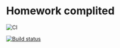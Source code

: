 # Homework complited

![CI](https://github.com/GolbanEF/ahj4/actions/workflows/web.yml/badge.svg)

[![Build status](https://ci.appveyor.com/api/projects/status/psmx0x15uomvmw2o?svg=true)](https://ci.appveyor.com/project/GolbanEF/ahj4)
